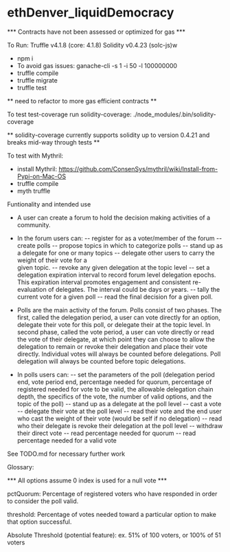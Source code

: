 # ethDenver_liquidDemocracy

*** Contracts have not been assessed or optimized for gas ***

To Run:
Truffle v4.1.8 (core: 4.1.8)
Solidity v0.4.23 (solc-js)w
- npm i
- To avoid gas issues: ganache-cli -s 1 -i 50 -l 100000000
- truffle compile
- truffle migrate
- truffle test

** need to refactor to more gas efficient contracts **

To test test-coverage run solidity-coverage: ./node_modules/.bin/solidity-coverage

  ** solidity-coverage currently supports solidity up to version 0.4.21 and breaks mid-way through tests **

To test with Mythril:
- install Mythril: https://github.com/ConsenSys/mythril/wiki/Install-from-Pypi-on-Mac-OS
- truffle compile
- myth truffle

Funtionality and intended use
- A user can create a forum to hold the decision making activities of a community.

- In the forum users can:
  -- register for as a voter/member of the forum
  -- create polls
  -- propose topics in which to categorize polls
  -- stand up as a delegate for one or many topics
  -- delegate other users to carry the weight of their vote for a   
      given topic.
  -- revoke any given delegation at the topic level
  -- set a delegation expiration interval to record forum level delegation epochs. This expiration interval promotes engagement and consistent re-evaluation of delegates. The interval could be days or years.
  -- tally the current vote for a given poll
  -- read the final decision for a given poll.

- Polls are the main activity of the forum. Polls consist of two phases. The first, called the delegation period, a user can vote directly for an option, delegate their vote for this poll, or delegate their at the topic level. In second phase, called the vote period, a user can vote directly or read the vote of their delegate, at which point they can choose to allow the delegation to remain or revoke their delegation and place their vote directly. Individual votes will always be counted before delegations. Poll delegation will always be counted before topic delegations.

- In polls users can:
  -- set the parameters of the poll (delegation period end, vote period end, percentage needed for quorum, percentage of registered needed for vote to be valid, the allowable delegation chain depth, the specifics of the vote, the number of valid options, and the topic of the poll)
  -- stand up as a delegate at the poll level
  -- cast a vote
  -- delegate their vote at the poll level
  -- read their vote and the end user who cast the weight of their
     vote (would be self if no delegation)
  -- read who their delegate is
  revoke their delegation at the poll level
  -- withdraw their direct vote
  -- read percentage needed for quorum
  -- read percentage needed for a valid vote

See TODO.md for necessary further work

Glossary:

*** All options assume 0 index is used for a null vote ***

pctQuorum: Percentage of registered voters who have responded in order to consider the poll valid.

threshold: Percentage of votes needed toward a particular option to make that option successful.

Absolute Threshold (potential feature): ex. 51% of 100 voters, or 100% of 51 voters
